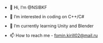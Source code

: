 - 👋 Hi, I’m @NSIBKF
- 👀 I’m interested in coding on C++/C#
- 🌱 I’m currently learning Unity and Blender

- 📫 How to reach me - fomin.kirill02@mail.ru

<!---
NSIBKF/NSIBKF is a ✨ special ✨ repository because its `README.md` (this file) appears on your GitHub profile.
You can click the Preview link to take a look at your changes.
--->
